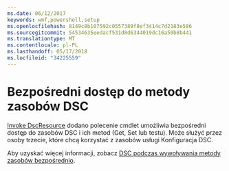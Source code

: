 ```yaml
---
ms.date: 06/12/2017
keywords: wmf,powershell,setup
ms.openlocfilehash: 8149c8b107592c0557389f8ef3414c7d2183e586
ms.sourcegitcommit: 54534635eedacf531d8d6344019dc16a50b8b441
ms.translationtype: MT
ms.contentlocale: pl-PL
ms.lasthandoff: 05/17/2018
ms.locfileid: "34225559"
---
```

# <a name="direct-access-to-dsc-resource-methods"></a>Bezpośredni dostęp do metody zasobów DSC


[Invoke DscResource](https://technet.microsoft.com/library/mt517869.aspx) dodano polecenie cmdlet umożliwia bezpośredni dostęp do zasobów DSC i ich metod (Get, Set lub testu). Może służyć przez osoby trzecie, które chcą korzystać z zasobów usługi Konfiguracja DSC.

Aby uzyskać więcej informacji, zobacz [DSC podczas wywoływania metody zasobów bezpośrednio](https://msdn.microsoft.com/powershell/dsc/directcallresource).
